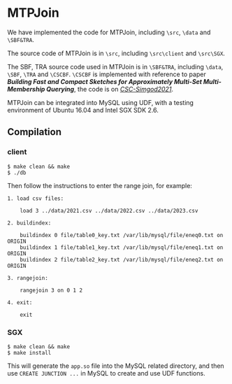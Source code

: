 # MTPJoin

We have implemented the code for MTPJoin, including `\src`, `\data` and `\SBF&TRA`.

The source code of MTPJoin is in `\src`, including `\src\client` and `\src\SGX`.

The SBF, TRA source code used in MTPJoin is in `\SBF&TRA`, including `\data`, `\SBF`, `\TRA` and `\CSCBF`.
`\CSCBF` is implemented with reference to paper ***Building Fast and Compact Sketches for Approximately Multi-Set Multi-Membership Querying***, the code is on *[CSC-Simgod2021](https://github.com/Rezerolird/CSC-Simgod2021.git)*.

MTPJoin can be integrated into MySQL using UDF, with a testing environment of Ubuntu 16.04 and Intel SGX SDK 2.6.

## Compilation

### client

    $ make clean && make
    $ ./db

Then follow the instructions to enter the range join, for example:

    1. load csv files:

        load 3 ../data/2021.csv ../data/2022.csv ../data/2023.csv
   
    2. buildindex:

        buildindex 0 file/table0_key.txt /var/lib/mysql/file/eneq0.txt on ORIGIN
        buildindex 1 file/table1_key.txt /var/lib/mysql/file/eneq1.txt on ORIGIN
        buildindex 2 file/table2_key.txt /var/lib/mysql/file/eneq2.txt on ORIGIN
   
    3. rangejoin:

        rangejoin 3 on 0 1 2
   
    4. exit:

        exit

### SGX

    $ make clean && make
    $ make install

This will generate the `app.so` file into the MySQL related directory, and then use `CREATE JUNCTION ...` in MySQL to create and use UDF functions.

